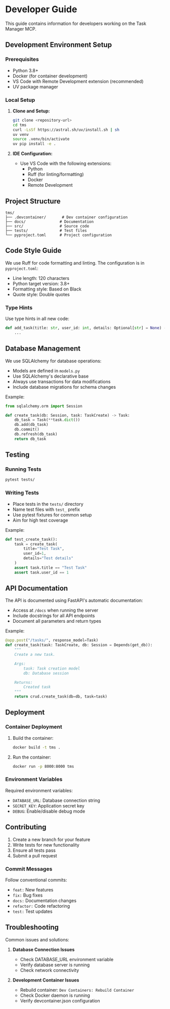 # Developer Guide

This guide contains information for developers working on the Task Manager MCP.

## Development Environment Setup

### Prerequisites

- Python 3.8+
- Docker (for container development)
- VS Code with Remote Development extension (recommended)
- UV package manager

### Local Setup

1. **Clone and Setup:**
   ```bash
   git clone <repository-url>
   cd tms
   curl -LsSf https://astral.sh/uv/install.sh | sh
   uv venv
   source .venv/bin/activate
   uv pip install -e .
   ```

2. **IDE Configuration:**
   - Use VS Code with the following extensions:
     - Python
     - Ruff (for linting/formatting)
     - Docker
     - Remote Development

## Project Structure

```
tms/
├── .devcontainer/       # Dev container configuration
├── docs/               # Documentation
├── src/                # Source code
├── tests/              # Test files
└── pyproject.toml      # Project configuration
```

## Code Style Guide

We use Ruff for code formatting and linting. The configuration is in `pyproject.toml`:

- Line length: 120 characters
- Python target version: 3.8+
- Formatting style: Based on Black
- Quote style: Double quotes

### Type Hints

Use type hints in all new code:

```python
def add_task(title: str, user_id: int, details: Optional[str] = None) -> Task:
    ...
```

## Database Management

We use SQLAlchemy for database operations:

- Models are defined in `models.py`
- Use SQLAlchemy's declarative base
- Always use transactions for data modifications
- Include database migrations for schema changes

Example:
```python
from sqlalchemy.orm import Session

def create_task(db: Session, task: TaskCreate) -> Task:
    db_task = Task(**task.dict())
    db.add(db_task)
    db.commit()
    db.refresh(db_task)
    return db_task
```

## Testing

### Running Tests

```bash
pytest tests/
```

### Writing Tests

- Place tests in the `tests/` directory
- Name test files with `test_` prefix
- Use pytest fixtures for common setup
- Aim for high test coverage

Example:
```python
def test_create_task():
    task = create_task(
        title="Test Task",
        user_id=1,
        details="Test details"
    )
    assert task.title == "Test Task"
    assert task.user_id == 1
```

## API Documentation

The API is documented using FastAPI's automatic documentation:

- Access at `/docs` when running the server
- Include docstrings for all API endpoints
- Document all parameters and return types

Example:
```python
@app.post("/tasks/", response_model=Task)
def create_task(task: TaskCreate, db: Session = Depends(get_db)):
    """
    Create a new task.

    Args:
        task: Task creation model
        db: Database session

    Returns:
        Created task
    """
    return crud.create_task(db=db, task=task)
```

## Deployment

### Container Deployment

1. Build the container:
   ```bash
   docker build -t tms .
   ```

2. Run the container:
   ```bash
   docker run -p 8000:8000 tms
   ```

### Environment Variables

Required environment variables:
- `DATABASE_URL`: Database connection string
- `SECRET_KEY`: Application secret key
- `DEBUG`: Enable/disable debug mode

## Contributing

1. Create a new branch for your feature
2. Write tests for new functionality
3. Ensure all tests pass
4. Submit a pull request

### Commit Messages

Follow conventional commits:
- `feat:` New features
- `fix:` Bug fixes
- `docs:` Documentation changes
- `refactor:` Code refactoring
- `test:` Test updates

## Troubleshooting

Common issues and solutions:

1. **Database Connection Issues**
   - Check DATABASE_URL environment variable
   - Verify database server is running
   - Check network connectivity

2. **Development Container Issues**
   - Rebuild container: `Dev Containers: Rebuild Container`
   - Check Docker daemon is running
   - Verify devcontainer.json configuration 